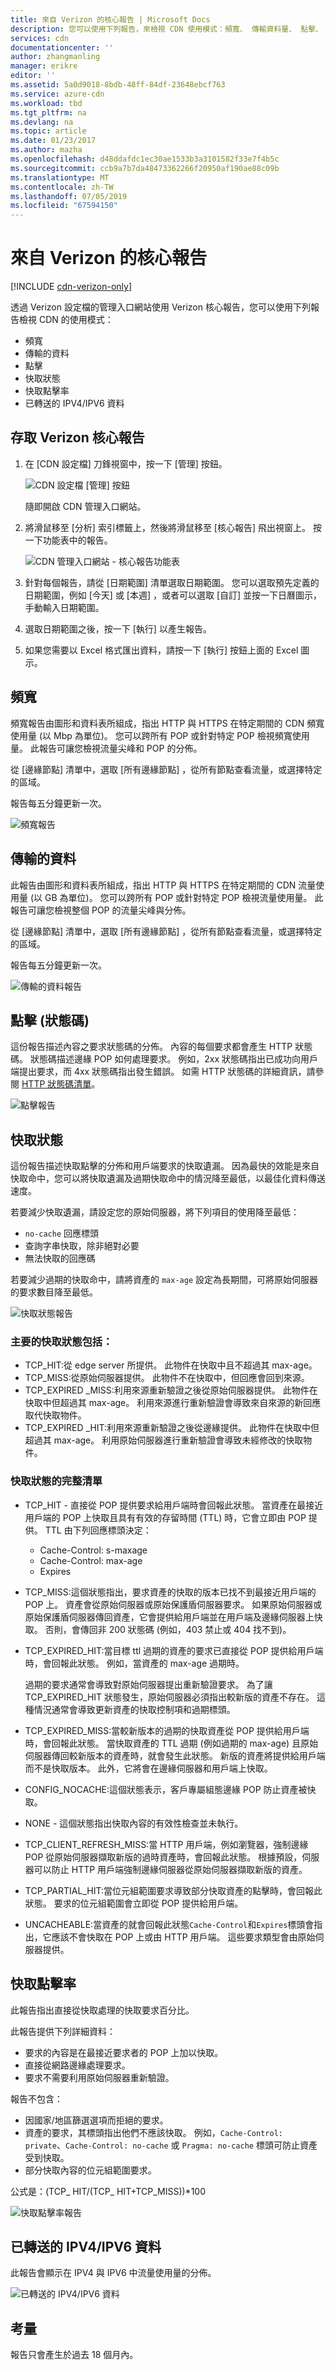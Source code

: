 ```yaml
---
title: 來自 Verizon 的核心報告 | Microsoft Docs
description: 您可以使用下列報告，來檢視 CDN 使用模式：頻寬、 傳輸資料量、 點擊、 快取狀態、 快取點擊率，IPV4/IPV6 傳送的資料。
services: cdn
documentationcenter: ''
author: zhangmanling
manager: erikre
editor: ''
ms.assetid: 5a0d9018-8bdb-48ff-84df-23648ebcf763
ms.service: azure-cdn
ms.workload: tbd
ms.tgt_pltfrm: na
ms.devlang: na
ms.topic: article
ms.date: 01/23/2017
ms.author: mazha
ms.openlocfilehash: d48ddafdc1ec30ae1533b3a3101582f33e7f4b5c
ms.sourcegitcommit: ccb9a7b7da48473362266f20950af190ae88c09b
ms.translationtype: MT
ms.contentlocale: zh-TW
ms.lasthandoff: 07/05/2019
ms.locfileid: "67594150"
---
```

# <a name="core-reports-from-verizon"></a>來自 Verizon 的核心報告

[!INCLUDE [cdn-verizon-only](../../includes/cdn-verizon-only.md)]

透過 Verizon 設定檔的管理入口網站使用 Verizon 核心報告，您可以使用下列報告檢視 CDN 的使用模式：

* 頻寬
* 傳輸的資料
* 點擊
* 快取狀態
* 快取點擊率
* 已轉送的 IPV4/IPV6 資料

## <a name="accessing-verizon-core-reports"></a>存取 Verizon 核心報告
1. 在 [CDN 設定檔] 刀鋒視窗中，按一下 [管理]  按鈕。
   
    ![CDN 設定檔 [管理] 按鈕](./media/cdn-reports/cdn-manage-btn.png)
   
    隨即開啟 CDN 管理入口網站。
2. 將滑鼠移至 [分析]  索引標籤上，然後將滑鼠移至 [核心報告]  飛出視窗上。 按一下功能表中的報告。
   
    ![CDN 管理入口網站 - 核心報告功能表](./media/cdn-reports/cdn-core-reports.png)

3. 針對每個報告，請從 [日期範圍]  清單選取日期範圍。 您可以選取預先定義的日期範圍，例如 [今天]  或 [本週]  ，或者可以選取 [自訂]  並按一下日曆圖示，手動輸入日期範圍。 

4. 選取日期範圍之後，按一下 [執行]  以產生報告。 

4. 如果您需要以 Excel 格式匯出資料，請按一下 [執行]  按鈕上面的 Excel 圖示。

## <a name="bandwidth"></a>頻寬
頻寬報告由圖形和資料表所組成，指出 HTTP 與 HTTPS 在特定期間的 CDN 頻寬使用量 (以 Mbp 為單位)。 您可以跨所有 POP 或針對特定 POP 檢視頻寬使用量。 此報告可讓您檢視流量尖峰和 POP 的分佈。

從 [邊緣節點]  清單中，選取 [所有邊緣節點]  ，從所有節點查看流量，或選擇特定的區域。

報告每五分鐘更新一次。

![頻寬報告](./media/cdn-reports/cdn-bandwidth.png)

## <a name="data-transferred"></a>傳輸的資料
此報告由圖形和資料表所組成，指出 HTTP 與 HTTPS 在特定期間的 CDN 流量使用量 (以 GB 為單位)。 您可以跨所有 POP 或針對特定 POP 檢視流量使用量。 此報告可讓您檢視整個 POP 的流量尖峰與分佈。

從 [邊緣節點]  清單中，選取 [所有邊緣節點]  ，從所有節點查看流量，或選擇特定的區域。

報告每五分鐘更新一次。

![傳輸的資料報告](./media/cdn-reports/cdn-data-transferred.png)

## <a name="hits-status-codes"></a>點擊 (狀態碼)
這份報告描述內容之要求狀態碼的分佈。 內容的每個要求都會產生 HTTP 狀態碼。 狀態碼描述邊緣 POP 如何處理要求。 例如，2xx 狀態碼指出已成功向用戶端提出要求，而 4xx 狀態碼指出發生錯誤。 如需 HTTP 狀態碼的詳細資訊，請參閱 [HTTP 狀態碼清單](https://en.wikipedia.org/wiki/List_of_HTTP_status_codes)。

![點擊報告](./media/cdn-reports/cdn-hits.png)

## <a name="cache-statuses"></a>快取狀態
這份報告描述快取點擊的分佈和用戶端要求的快取遺漏。 因為最快的效能是來自快取命中，您可以將快取遺漏及過期快取命中的情況降至最低，以最佳化資料傳送速度。 

若要減少快取遺漏，請設定您的原始伺服器，將下列項目的使用降至最低： 
 * `no-cache` 回應標頭
 * 查詢字串快取，除非絕對必要  
 * 無法快取的回應碼

若要減少過期的快取命中，請將資產的 `max-age` 設定為長期間，可將原始伺服器的要求數目降至最低。

![快取狀態報告](./media/cdn-reports/cdn-cache-statuses.png)

### <a name="main-cache-statuses-include"></a>主要的快取狀態包括：
* TCP_HIT:從 edge server 所提供。 此物件在快取中且不超過其 max-age。
* TCP_MISS:從原始伺服器提供。 此物件不在快取中，但回應會回到來源。
* TCP_EXPIRED _MISS:利用來源重新驗證之後從原始伺服器提供。 此物件在快取中但超過其 max-age。 利用來源進行重新驗證會導致來自來源的新回應取代快取物件。
* TCP_EXPIRED _HIT:利用來源重新驗證之後從邊緣提供。 此物件在快取中但超過其 max-age。 利用原始伺服器進行重新驗證會導致未經修改的快取物件。

### <a name="full-list-of-cache-statuses"></a>快取狀態的完整清單
* TCP_HIT - 直接從 POP 提供要求給用戶端時會回報此狀態。 當資產在最接近用戶端的 POP 上快取且具有有效的存留時間 (TTL) 時，它會立即由 POP 提供。 TTL 由下列回應標頭決定：
  
  * Cache-Control: s-maxage
  * Cache-Control: max-age
  * Expires
* TCP_MISS:這個狀態指出，要求資產的快取的版本已找不到最接近用戶端的 POP 上。 資產會從原始伺服器或原始保護盾伺服器要求。 如果原始伺服器或原始保護盾伺服器傳回資產，它會提供給用戶端並在用戶端及邊緣伺服器上快取。 否則，會傳回非 200 狀態碼 (例如，403 禁止或 404 找不到)。
* TCP_EXPIRED_HIT:當目標 ttl 過期的資產的要求已直接從 POP 提供給用戶端時，會回報此狀態。 例如，當資產的 max-age 過期時。 
  
   過期的要求通常會導致對原始伺服器提出重新驗證要求。 為了讓 TCP_EXPIRED_HIT 狀態發生，原始伺服器必須指出較新版的資產不存在。 這種情況通常會導致更新資產的快取控制項和過期標頭。
* TCP_EXPIRED_MISS:當較新版本的過期的快取資產從 POP 提供給用戶端時，會回報此狀態。 當快取資產的 TTL 過期 (例如過期的 max-age) 且原始伺服器傳回較新版本的資產時，就會發生此狀態。 新版的資產將提供給用戶端而不是快取版本。 此外，它將會在邊緣伺服器和用戶端上快取。
* CONFIG_NOCACHE:這個狀態表示，客戶專屬組態邊緣 POP 防止資產被快取。
* NONE - 這個狀態指出快取內容的有效性檢查並未執行。
* TCP_CLIENT_REFRESH_MISS:當 HTTP 用戶端，例如瀏覽器，強制邊緣 POP 從原始伺服器擷取新版的過時資產時，會回報此狀態。 根據預設，伺服器可以防止 HTTP 用戶端強制邊緣伺服器從原始伺服器擷取新版的資產。
* TCP_PARTIAL_HIT:當位元組範圍要求導致部分快取資產的點擊時，會回報此狀態。 要求的位元組範圍會立即從 POP 提供給用戶端。
* UNCACHEABLE:當資產的就會回報此狀態`Cache-Control`和`Expires`標頭會指出，它應該不會快取在 POP 上或由 HTTP 用戶端。 這些要求類型會由原始伺服器提供。

## <a name="cache-hit-ratio"></a>快取點擊率
此報告指出直接從快取處理的快取要求百分比。

此報告提供下列詳細資料：

* 要求的內容是在最接近要求者的 POP 上加以快取。
* 直接從網路邊緣處理要求。
* 要求不需要利用原始伺服器重新驗證。

報告不包含：

* 因國家/地區篩選選項而拒絕的要求。
* 資產的要求，其標頭指出他們不應該快取。 例如，`Cache-Control: private`、`Cache-Control: no-cache` 或 `Pragma: no-cache` 標頭可防止資產受到快取。
* 部分快取內容的位元組範圍要求。

公式是：(TCP_ HIT/(TCP_ HIT+TCP_MISS))*100

![快取點擊率報告](./media/cdn-reports/cdn-cache-hit-ratio.png)

## <a name="ipv4ipv6-data-transferred"></a>已轉送的 IPV4/IPV6 資料
此報告會顯示在 IPV4 與 IPV6 中流量使用量的分佈。

![已轉送的 IPV4/IPV6 資料](./media/cdn-reports/cdn-ipv4-ipv6.png)

## <a name="considerations"></a>考量
報告只會產生於過去 18 個月內。

